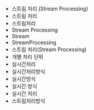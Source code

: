 - 스트림 처리 (Stream Processing)
- 스트림 처리
- 스트림처리
- Stream Processing
- Stream
- StreamProcessing
- 스트림 처리(Stream Processing)
- 개별 처리 단위
- 실시간처리
- 실시간처리방식
- 실시간방식
- 실시간 방식
- 실시간 처리
- 스트림처리방식
